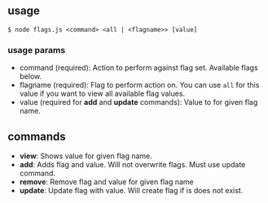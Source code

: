 ## usage
```
$ node flags.js <command> <all | <flagname>> [value]
```
### usage params
* command (required): Action to perform against flag set. Available flags below.
* flagname (required): Flag to perform action on. You can use `all` for this value if you want to view all available flag values.
* value (required for **add** and **update** commands): Value to for given flag name.

## commands
* **view**: Shows value for given flag name.
* **add**: Adds flag and value. Will not overwrite flags. Must use update command.
* **remove**: Remove flag and value for given flag name
* **update**: Update flag with value. Will create flag if is does not exist.
